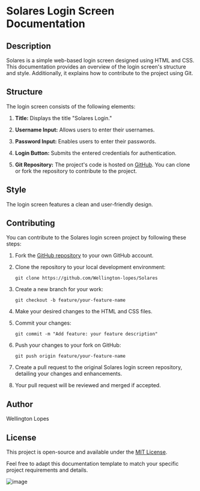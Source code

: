 # Solares Login Screen Documentation

## Description
Solares is a simple web-based login screen designed using HTML and CSS. This documentation provides an overview of the login screen's structure and style. Additionally, it explains how to contribute to the project using Git.

## Structure
The login screen consists of the following elements:

1. **Title:** Displays the title "Solares Login."

2. **Username Input:** Allows users to enter their usernames.

3. **Password Input:** Enables users to enter their passwords.

4. **Login Button:** Submits the entered credentials for authentication.

5. **Git Repository:** The project's code is hosted on [GitHub](https://github.com/Wellington-lopes/Solares). You can clone or fork the repository to contribute to the project.

## Style
The login screen features a clean and user-friendly design.

## Contributing
You can contribute to the Solares login screen project by following these steps:

1. Fork the [GitHub repository](https://github.com/Wellington-lopes/Solares) to your own GitHub account.

2. Clone the repository to your local development environment:
   ```
   git clone https://github.com/Wellington-lopes/Solares
   ```

3. Create a new branch for your work:
   ```
   git checkout -b feature/your-feature-name
   ```

4. Make your desired changes to the HTML and CSS files.

5. Commit your changes:
   ```
   git commit -m "Add feature: your feature description"
   ```

6. Push your changes to your fork on GitHub:
   ```
   git push origin feature/your-feature-name
   ```

7. Create a pull request to the original Solares login screen repository, detailing your changes and enhancements.

8. Your pull request will be reviewed and merged if accepted.

## Author
Wellington Lopes

## License
This project is open-source and available under the [MIT License](LICENSE.md).

Feel free to adapt this documentation template to match your specific project requirements and details.

![image](https://github.com/Wellington-lopes/Solares/assets/67521652/72d8a180-2ff0-4972-882a-ac4326a92884)
